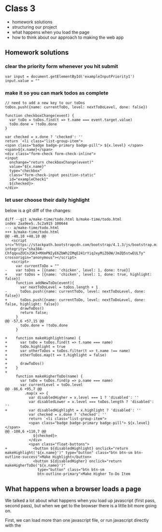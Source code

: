 # Class 3

* homework solutions
* structuring our project
* what happens when you load the page
* how to think about our approach to making the web app

## Homework solutions

### clear the priority form whenever you hit submit
```
var input = document.getElementById('exampleInputPriority1')
input.value = ""
```

### make it so you can mark todos as complete

```
// need to add a new key to our toDos
toDos.push({name: currentToDo, level: nextToDoLevel, done: false})

function checkboxChange(event) {
  var toDo = toDos.find(t => t.name === event.target.value)
  toDo.done = !toDo.done
}

var checked = x.done ? 'checked': ''
return `<li class="list-group-item">
<span class="badge badge-primary badge-pill"> ${x.level} </span>
<span>${x.name}</span>
<div class="form-check form-check-inline">
<input 
  onchange="return checkboxChange(event)" 
  value="${x.name}" 
  type="checkbox" 
  class="form-check-input position-static" 
  id="exampleCheck1" 
  ${checked}>
</div>
```

### let user choose their daily highlight

below is a git diff of the changes:

```
diff --git a/make-time/todo.html b/make-time/todo.html
index 2aa9ee5..5c2a915 100644
--- a/make-time/todo.html
+++ b/make-time/todo.html
@@ -40,10 +40,10 @@
   <script src="https://stackpath.bootstrapcdn.com/bootstrap/4.1.3/js/bootstrap.min.js" integrity="sha384-ChfqqxuZUCnJSK3+MXmPNIyE6ZbWh2IMqE241rYiqJxyMiZ6OW/JmZQ5stwEULTy" crossorigin="anonymous"></script>
   <script>
     var currentToDo = ""
-    var toDos = [{name: 'chicken', level: 1, done: true}]
+    var toDos = [{name: 'chicken', level: 1, done: true, highlight: false}]
     function addNewToDo(event){
       var nextToDoLevel = toDos.length + 1
-      toDos.push({name: currentToDo, level: nextToDoLevel, done: false})
+      toDos.push({name: currentToDo, level: nextToDoLevel, done: false, highlight: false})
       drawToDos()
       return false;
     }
@@ -57,6 +57,15 @@
       toDo.done = !toDo.done
     }

+    function makeHighlight(name) {
+      var toDo = toDos.find(t => t.name === name)
+      toDo.highlight = true
+      var otherToDos = toDos.filter(t => t.name !== name)
+      otherToDos.map(t => t.highlight = false)
+
+      drawToDos()
+    }
+
     function makeHigherToDo(name) {
       var toDo = toDos.find(p => p.name === name)
       var currentLevel = toDo.level
@@ -86,6 +95,7 @@
         .map(x => {
           var disabledHigher = x.level === 1 ? 'disabled': ''
           var disabledLower = x.level === toDos.length ? 'disabled': ''
+          var disabledHighlight = x.highlight ? 'disabled': ''
           var checked = x.done ? 'checked': ''
           return `<li class="list-group-item">
           <span class="badge badge-primary badge-pill"> ${x.level} </span>
@@ -100,6 +110,7 @@
             ${checked}>
           </div>
           <span class="float-buttons">
+            <button ${disabledHighlight} onclick="return makeHighlight('${x.name}')" type="button" class="btn btn-sm btn-outline-success">Make Highlight</button>
             <button ${disabledHigher} onclick="return makeHigherToDo('${x.name}')"
               type="button" class="btn btn-sm
               btn-outline-primary">Make Higher To-Do Item

```

## What happens when a browser loads a page

We talked a lot about what happens when you load up javascript (first pass,
second pass), but when we get to the browser there is a little bit more going
on.

First, we can load more than one javascript file, or run javascript directly
with the <script> tag. We talked about the global scope, and how functions are
the only way to make a new scope. Managing not cluttering the state becomes very
important as we load more and more javascript files!

Second, we have two other languages involved: html and css.

The browser does not follow the same two pass strategy javascript follows (it
does when it runs the javascript, but not "above" that). So we are in a line by
line situation here. 

As it goes line by line, it draws stuff on the page as soon as it can. Your eye
usually doesn't see this, but sometimes with really slow internet you might.

Note, that this means that javascript that runs before html is "loaded", or what
is more often said, "in the dom", cannot reference said unloaded html.

Also, it is important to think of your html as a tree. Think of it more like an
ancestor tree though - html has root ancestors, children, siblings, etc.

For example:

```
<html>
  <body>
    <div>
      <h1>
      </h1>

      <h2>
      </h2>
    </div>
  </body>
</html>
```

can be thought of like so:

            html
             |
            body
             |
            div
           /   \
          h1   h2
            

To be able to know these relationships, html is a "context" holding language,
meaning you need knowledge of prior lines in order to know how to interpret the
current one.

A lot of this is more than you need to know though, the improtant thing is to
know that it does this loading all in one pass. It doesn't do more than one
thing at a time. So if you put some javascript in your page at the top, and have
that javascript do a bunch of stuff, or for fun, just stick a while loop in
there, the rest of the page will not show up for a while or at all. 

All this to say, people put javascript at the bottom of web pages.

Also keep in mind every html page has a brand new scope. And that scope goes
away whenever you refresh the page. 

### structuring our project

we will always have an index.html file for any web app we make. That file is the
first thing people see whenever they load your web app. Any server knows that
the root of the route should go to the index.html file (more on routes in a
minute). From there, you need to
provide a nav bar that will allow them to navigate to other parts of the site.
The other parts of your site correspond to other index files that you make, and
your route should usually match the name of the html file.

Each page will have it's own new scope remember, so without other tools we will
learn about later (like reaching out to a database to get data on page load),
we won't be able to pass information to other pages.

If we have a new scope each time, how do we share certain things that are common
across pages? Keep in mind you can load javascript on any page, so anything
common that we need, we can put in one javascript file, and load that on each
page. 

## our approach

most pages we make in our web app will do very similar things in the abstract:

* take in data from the user through forms
* display the data we do have
* modify the existing data through actions (button clicks)

That is it! So if we are doing these things over and over, there must be a
pattern we can follow, indeed, the pattern we will follow is thinking about
changing the "state" of our data (often called "model"), and then just making
sure to have the page change whenever our state changes.

So we have three things, state, the page, and actions.

The page should always represent what is in the state. Whenever state changes,
we need to make sure to update the page. 

The page has buttons that will trigger actions. Actions usually update the
state. 

So, actions update the state, which updates the page.

Whenever you are working on a new page from scratch, first think about your
model/state. Create some sample data and hardcode that into the state. Then,
"hook" your state up to the page. Then, start creating actions (functions) to update the
state. Then hook those actions up to buttons!

An example of this is our priority page. 

State of priority page:
* priorities array
* current priority

actions of priority page:
* makeHigherPriority
* priorityChange
* makeLowerPriority

our hooking up of the state to the page:
* drawPriorities

hooking actions to buttons:
* we acheive that with the onclick html param on on our buttons

## Homework

### add a progress bar that shows the percent of todos checked off for the day

### make it so the user can tag todo items with priorities

### design (don't actually code anything) what the past days page should look like
